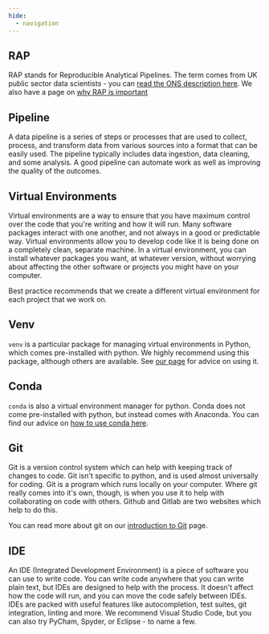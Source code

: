 ```yaml
---
hide:
  - navigation
---
```


## RAP

RAP stands for Reproducible Analytical Pipelines. The term comes from UK public sector data scientists - you can [read the ONS description here](https://datasciencecampus.ons.gov.uk/capability/data-science-campus-faculty/reproducible-analytical-pipeline-journey/#:~:text=Reproducible%20Analytical%20Pipelines%20are%20programs,impressive%20efficiencies%20in%20your%20teams.). We also have a page on [why RAP is important](introduction_to_RAP/why_RAP_is_important.md)

## Pipeline

A data pipeline is a series of steps or processes that are used to collect, process, and transform data from various sources into a format that can be easily used. The pipeline typically includes data ingestion, data cleaning, and some analysis. A good pipeline can automate work as well as improving the quality of the outcomes.

## Virtual Environments

Virtual environments are a way to ensure that you have maximum control over the code that you're writing and how it will run. Many software packages interact with one another, and not always in a good or predictable way. Virtual environments allow you to develop code like it is being done on a completely clean, separate machine. In a virtual environment, you can install whatever packages you want, at whatever version, without worrying about affecting the other software or projects you might have on your computer.

Best practice recommends that we create a different virtual environment for each project that we work on.

## Venv

`venv` is a particular package for managing virtual environments in Python, which comes pre-installed with python. We highly recommend using this package, although others are available. See [our page](training_resources/python/virtual-environments/venv.md) for advice on using it.

## Conda

`conda` is also a virtual environment manager for python. Conda does not come pre-installed with python, but instead comes with Anaconda. You can find our advice on [how to use conda here](training_resources/python/virtual-environments/conda.md).

## Git

Git is a version control system which can help with keeping track of changes to code. Git isn't specific to python, and is used almost universally for coding. Git is a program which runs locally on your computer. Where git really comes into it's own, though, is when you use it to help with collaborating on code with others. Github and Gitlab are two websites which help to do this.

You can read more about git on our [introduction to Git](training_resources/git/introduction-to-git.md) page.

## IDE

An IDE (Integrated Development Environment) is a piece of software you can use to write code. You can write code anywhere that you can write plain text, but IDEs are designed to help with the process. It doesn't affect how the code will run, and you can move the code safely between IDEs.
IDEs are packed with useful features like autocompletion, test suites, git integration, linting and more. We recommend Visual Studio Code, but you can also try PyCham, Spyder, or Eclipse - to name a few.
